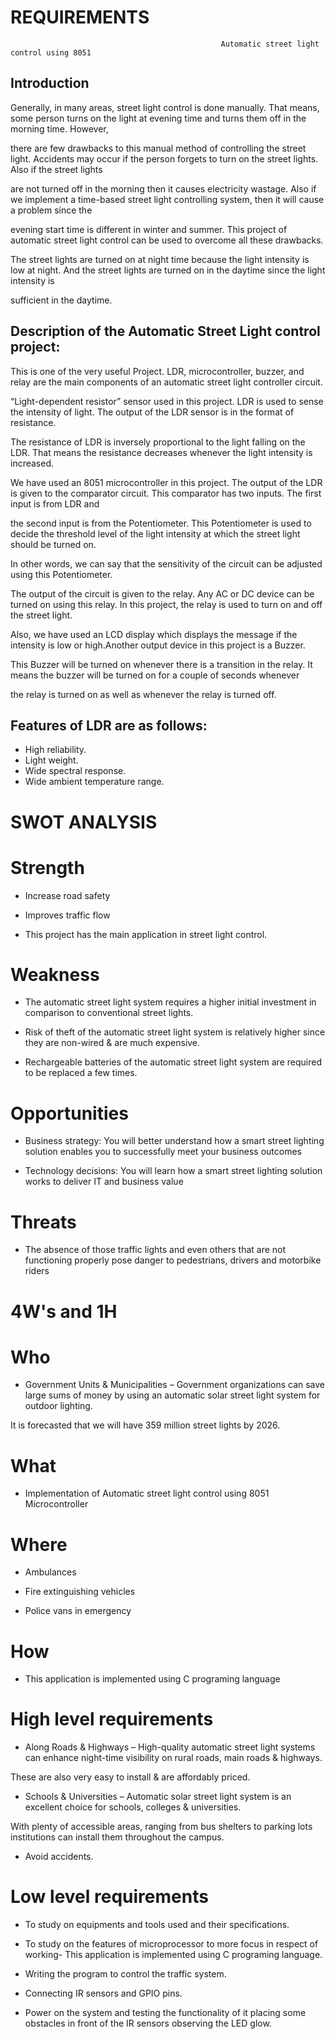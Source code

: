
# REQUIREMENTS
                                                   Automatic street light  control using 8051

## Introduction

Generally, in many areas, street light control is done manually. That means, some person turns on the light at evening time and turns them off in the morning time. However,

there are few drawbacks to this manual method of controlling the street light. Accidents may occur if the person forgets to turn on the street lights. Also if the street lights

are not turned off in the morning then it causes electricity wastage. Also if we implement a time-based street light controlling system, then it will cause a problem since the 

evening start time is different in winter and summer. This project of automatic street light control can be used to overcome all these drawbacks.

The street lights are turned on at night time because the light intensity is low at night. And the street lights are turned on in the daytime since the light intensity is 

sufficient in the daytime.

## Description of the Automatic Street Light control project:

This is one of the very useful Project. LDR, microcontroller, buzzer, and relay are the main components of an automatic street light controller circuit.

“Light-dependent resistor” sensor used in this project. LDR is used to sense the intensity of light. The output of the LDR sensor is in the format of resistance.

The resistance of LDR is inversely proportional to the light falling on the LDR. That means the resistance decreases whenever the light intensity is increased.

We have used an 8051 microcontroller in this project. The output of the LDR is given to the comparator circuit. This comparator has two inputs. The first input is from LDR and 

the second input is from the Potentiometer. This Potentiometer is used to decide the threshold level of the light intensity at which the street light should be turned on.

In other words, we can say that the sensitivity of the circuit can be adjusted using this Potentiometer.

The output of the circuit is given to the relay. Any AC or DC device can be turned on using this relay. In this project, the relay is used to turn on and off the street light.

Also, we have used an LCD display which displays the message if the intensity is low or high.Another output device in this project is a Buzzer. 

This Buzzer will be turned on whenever there is a transition in the relay. It means the buzzer will be turned on for a couple of seconds whenever

the relay is turned on as well as whenever the relay is turned off.
                                     


## Features of LDR are as follows:

 
-  High reliability.
-  Light weight.
-  Wide spectral response.
-  Wide ambient temperature range.

  



# SWOT ANALYSIS
 
 # Strength

 - Increase road safety

 - Improves traffic flow
 
 - This project has the main application in street light control.

# Weakness

 - The automatic street light system requires a higher initial investment in comparison to conventional street lights.

 - Risk of theft of the automatic street light system is relatively higher since they are non-wired & are much expensive.

 - Rechargeable batteries of the automatic street light system are required to be replaced a few times.

# Opportunities

 - Business strategy: You will better understand how a smart street lighting solution enables you to successfully meet your business outcomes

 - Technology decisions: You will learn how a smart street lighting solution works to deliver IT and business value

# Threats

- The absence of those traffic lights and even others that are not functioning properly pose danger to pedestrians, drivers and motorbike riders

# 4W's and 1H

# Who

- Government Units & Municipalities – Government organizations can save large sums of money by using an automatic solar street light system for outdoor lighting.

 It is forecasted that we will have 359 million street lights by 2026.

# What

 - Implementation of Automatic street light control using 8051 Microcontroller
 
# Where

 - Ambulances

 - Fire extinguishing vehicles

 - Police vans in emergency

 # How
 
 - This application is implemented using C programing language
 
 # High level requirements
 
 - Along Roads & Highways – High-quality automatic street light systems can enhance night-time visibility on rural roads, main roads & highways.
 
  These are also very easy to  install & are affordably priced.
  
- Schools & Universities – Automatic solar street light system is an excellent choice for schools, colleges & universities.

 With plenty of accessible areas, ranging from bus shelters to parking lots institutions can install them throughout the campus.
 
- Avoid accidents.
 
 # Low level requirements
 
 - To study on equipments and tools used and their specifications.

 - To study on the features of microprocessor to more focus in respect of working- This application is implemented using C programing language.

 - Writing the program to control the traffic system.

 - Connecting IR sensors and GPIO pins.

 - Power on the system and testing the functionality of it placing some obstacles in front of the IR sensors observing the LED glow.

